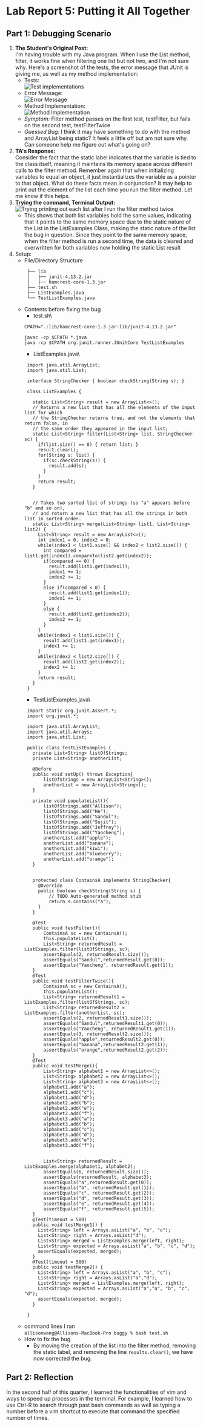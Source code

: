 # Lab Report 5: Putting it All Together
## Part 1: Debugging Scenario
1. **The Student's Original Post:**\
  I'm having trouble with my Java program. When I use the List method, filter, it works fine when filtering one list but not two, 
  and I'm not sure why. Here's a screenshot of the tests, the error message that JUnit is giving me, as well as my method
  implementation:
    - Tests:\
      ![Test implementations](tests.png)
    - Error Message:\
      ![Error Message](errorMessage.png)
    - Method Implementation:\
      ![Method Implementation](codeImplementation.png)
    - *Symptom:* Filter method passes on the first test, testFilter, but fails on the second test, testFilterTwice
    - *Guessed Bug:* I think it may have something to do with the method and ArrayList being static? It feels a little off but am 
    not sure why. Can someone help me figure out what's going on?
2. **TA's Response:**\
  Consider the fact that the static label indicates that the variable is tied to the class itself, meaning it maintains its
  memory space across different calls to the filter method. Remember again that when initializing variables to equal an object,
  it just instantializes the variable as a pointer to that object. What do these facts mean in conjunction? It may help to print
  out the element of the list each time you run the filter method.  Let me know if this helps.
3. **Trying the command, Terminal Output:**\
   ![Trying printing out each list after I run the filter method twice](testByPrinting.png)
     - This shows that both list variables hold the same values, indicating that it points to the same memory space due to the static nature of the List in the ListExamples Class, making the static nature of the list the bug in question. Since they point to the same memory space, when the filter method is run a second time, the data is cleared and overwritten for both variables now holding the static List<String> result
4. Setup:
     - File/Directory Structure
       ```
        ├── lib
        │   ├── junit-4.13.2.jar
        │   ├── hamcrest-core-1.3.jar
        ├── test.sh
        ├── ListExamples.java
        └── TestListExamples.java
       ```
     - Contents before fixing the bug
       - test.sh\
       ```
       CPATH=".:lib/hamcrest-core-1.3.jar:lib/junit-4.13.2.jar"

       javac -cp $CPATH *.java
       java -cp $CPATH org.junit.runner.JUnitCore TestListExamples
       ``` 
       - ListExamples.java\
       ```
        import java.util.ArrayList;
        import java.util.List;
        
        interface StringChecker { boolean checkString(String s); }
        
        class ListExamples {
        
          static List<String> result = new ArrayList<>();
          // Returns a new list that has all the elements of the input list for which
          // the StringChecker returns true, and not the elements that return false, in
          // the same order they appeared in the input list;
          static List<String> filter(List<String> list, StringChecker sc) {
            if(list.size() == 0) { return list; }
            result.clear();
            for(String s: list) {
              if(sc.checkString(s)) {
                result.add(s);
              }
            }
            return result;
          }
        
        
          // Takes two sorted list of strings (so "a" appears before "b" and so on),
          // and return a new list that has all the strings in both list in sorted order.
          static List<String> merge(List<String> list1, List<String> list2) {
            List<String> result = new ArrayList<>();
            int index1 = 0, index2 = 0;
            while(index1 < list1.size() && index2 < list2.size()) {
              int compared = list1.get(index1).compareTo(list2.get(index2));
              if(compared == 0) {
                result.add(list1.get(index1));
                index1 += 1;
                index2 += 1;
              }
              else if(compared < 0) {
                result.add(list1.get(index1));
                index1 += 1;
              }
              else {
                result.add(list2.get(index2));
                index2 += 1;
              }
            }
            while(index1 < list1.size()) {
              result.add(list1.get(index1));
              index1 += 1;
            }
            while(index2 < list2.size()) {
              result.add(list2.get(index2));
              index2 += 1;
            }
            return result;
          }
        }

       ```
       - TestListExamples.java\
       ```
        import static org.junit.Assert.*;
        import org.junit.*;
        
        import java.util.ArrayList;
        import java.util.Arrays;
        import java.util.List;
        
        public class TestListExamples {
          private List<String> listOfStrings;
          private List<String> anotherList;
        
          @Before
          public void setUp() throws Exception{
              listOfStrings = new ArrayList<String>();
              anotherList = new ArrayList<String>();
          }
        
          private void populateList(){
              listOfStrings.add("Allison");
              listOfStrings.add("He");
              listOfStrings.add("Sandul");
              listOfStrings.add("Sujit");
              listOfStrings.add("Jeffrey");
              listOfStrings.add("Yaocheng");
              anotherList.add("apple");
              anotherList.add("banana");
              anotherList.add("kiwi");
              anotherList.add("blueberry");
              anotherList.add("orange");
          }
        
          
          protected class ContainsA implements StringChecker{
            @Override
            public boolean checkString(String s) {
                // TODO Auto-generated method stub
                return s.contains("a");
            }
          }
          
          @Test
          public void testFilter(){
              ContainsA sc = new ContainsA();
              this.populateList();
              List<String> returnedResult = ListExamples.filter(listOfStrings, sc);
              assertEquals(2, returnedResult.size());
              assertEquals("Sandul",returnedResult.get(0));
              assertEquals("Yaocheng", returnedResult.get(1));
          }
          @Test
          public void testFilterTwice(){
              ContainsA sc = new ContainsA();
              this.populateList();
              List<String> returnedResult1 = ListExamples.filter(listOfStrings, sc);
              List<String> returnedResult2 = ListExamples.filter(anotherList, sc);
              assertEquals(2, returnedResult1.size());
              assertEquals("Sandul",returnedResult1.get(0));
              assertEquals("Yaocheng", returnedResult1.get(1));
              assertEquals(3, returnedResult2.size());
              assertEquals("apple",returnedResult2.get(0));
              assertEquals("banana",returnedResult2.get(1));
              assertEquals("orange",returnedResult2.get(2));
          }
          @Test
          public void testMerge(){
              List<String> alphabet1 = new ArrayList<>();
              List<String> alphabet2 = new ArrayList<>();
              List<String> alphabet3 = new ArrayList<>();
              alphabet1.add("a");
              alphabet1.add("c");
              alphabet1.add("d");
              alphabet2.add("b");
              alphabet2.add("e");
              alphabet2.add("f");
              alphabet3.add("a");
              alphabet3.add("b");
              alphabet3.add("c");
              alphabet3.add("d");
              alphabet3.add("e");
              alphabet3.add("f");
        
        
              List<String> returnedResult = ListExamples.merge(alphabet1, alphabet2);
              assertEquals(6, returnedResult.size());
              assertEquals(returnedResult, alphabet3);
              assertEquals("a",returnedResult.get(0));
              assertEquals("b", returnedResult.get(1));
              assertEquals("c", returnedResult.get(2));
              assertEquals("d", returnedResult.get(3));
              assertEquals("e", returnedResult.get(4));
              assertEquals("f", returnedResult.get(5));
          }
          @Test(timeout = 500)
          public void testMerge1() {
            List<String> left = Arrays.asList("a", "b", "c");
            List<String> right = Arrays.asList("d");
            List<String> merged = ListExamples.merge(left, right);
            List<String> expected = Arrays.asList("a", "b", "c", "d");
            assertEquals(expected, merged);
          }
          @Test(timeout = 500)
          public void testMerge2() {
            List<String> left = Arrays.asList("a", "b", "c");
            List<String> right = Arrays.asList("a","d");
            List<String> merged = ListExamples.merge(left, right);
            List<String> expected = Arrays.asList("a","a", "b", "c", "d");
            assertEquals(expected, merged);
          }
          
        }

       ```
     - command lines I ran\
       `allisonwang@Allisons-MacBook-Pro buggy % bash test.sh`
     - How to fix the bug
       - By moving the creation of the list into the filter method, removing the static label, and removing the line
         `results.clear()`, we have now corrected the bug.
   
   
## Part 2: Reflection
In the second half of this quarter, I learned the functionalities of vim and ways to speed up processes in the terminal. 
For example, I learned how to use Ctrl-R to search through past bash commands as well as typing a number before a vim shortcut to 
execute that command the specified number of times. 
